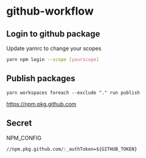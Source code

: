 # github-workflow

## Login to github package

Update yarnrc to change your scopes

```sh
yarn npm login --scope [yourscope]

```

## Publish packages

```
yarn workspaces foreach --exclude "." run publish
```

https://npm.pkg.github.com

## Secret

NPM_CONFIG

```
//npm.pkg.github.com/:_authToken=${GITHUB_TOKEN}
```
